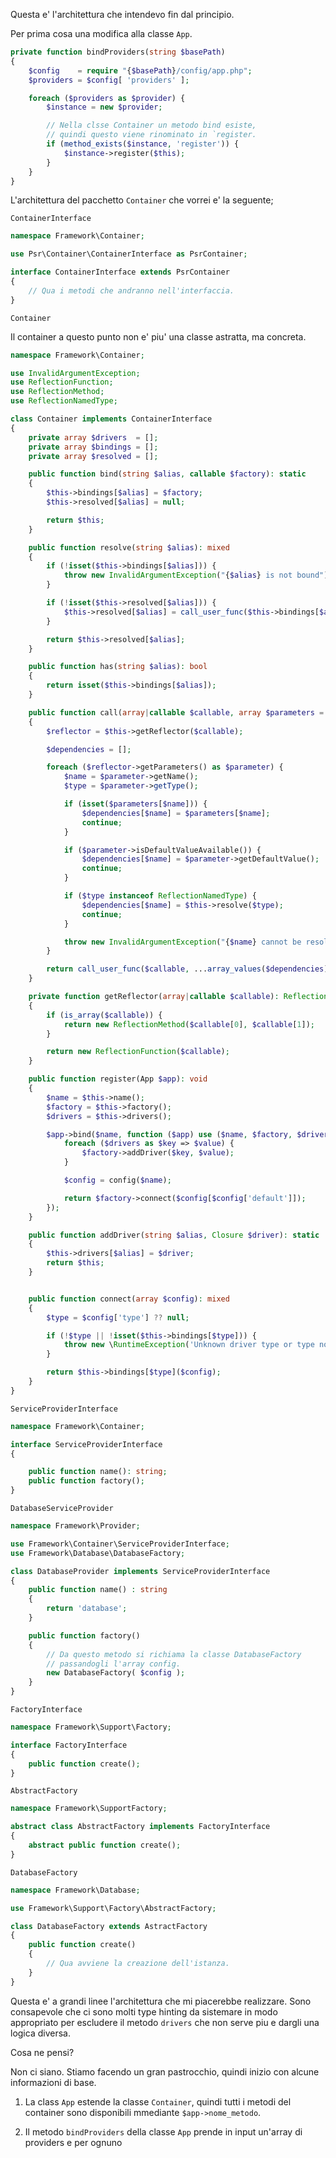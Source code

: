 Questa e' l'architettura che intendevo fin dal principio.

Per prima cosa una modifica alla classe `App`.

```php
private function bindProviders(string $basePath)
{
    $config    = require "{$basePath}/config/app.php";
    $providers = $config[ 'providers' ];

    foreach ($providers as $provider) {
        $instance = new $provider;

        // Nella clsse Container un metodo bind esiste,
        // quindi questo viene rinominato in `register.
        if (method_exists($instance, 'register')) {
            $instance->register($this);
        }
    }
}
```

L'architettura del pacchetto `Container` che vorrei e' la seguente;

`ContainerInterface`

```php
namespace Framework\Container;

use Psr\Container\ContainerInterface as PsrContainer;

interface ContainerInterface extends PsrContainer
{
    // Qua i metodi che andranno nell'interfaccia.
}
```

`Container`

Il container a questo punto non e' piu' una classe astratta, ma concreta.

```php
namespace Framework\Container;

use InvalidArgumentException;
use ReflectionFunction;
use ReflectionMethod;
use ReflectionNamedType;

class Container implements ContainerInterface
{   
    private array $drivers  = [];
    private array $bindings = [];
    private array $resolved = [];

    public function bind(string $alias, callable $factory): static
    {
        $this->bindings[$alias] = $factory;
        $this->resolved[$alias] = null;

        return $this;
    }

    public function resolve(string $alias): mixed
    {
        if (!isset($this->bindings[$alias])) {
            throw new InvalidArgumentException("{$alias} is not bound");
        }

        if (!isset($this->resolved[$alias])) {
            $this->resolved[$alias] = call_user_func($this->bindings[$alias], $this);
        }

        return $this->resolved[$alias];
    }

    public function has(string $alias): bool
    {
        return isset($this->bindings[$alias]);
    }

    public function call(array|callable $callable, array $parameters = []): mixed
    {
        $reflector = $this->getReflector($callable);

        $dependencies = [];

        foreach ($reflector->getParameters() as $parameter) {
            $name = $parameter->getName();
            $type = $parameter->getType();

            if (isset($parameters[$name])) {
                $dependencies[$name] = $parameters[$name];
                continue;
            }

            if ($parameter->isDefaultValueAvailable()) {
                $dependencies[$name] = $parameter->getDefaultValue();
                continue;
            }

            if ($type instanceof ReflectionNamedType) {
                $dependencies[$name] = $this->resolve($type);
                continue;
            }

            throw new InvalidArgumentException("{$name} cannot be resolved");
        }

        return call_user_func($callable, ...array_values($dependencies));
    }

    private function getReflector(array|callable $callable): ReflectionMethod|ReflectionFunction
    {
        if (is_array($callable)) {
            return new ReflectionMethod($callable[0], $callable[1]);
        }

        return new ReflectionFunction($callable);
    }

    public function register(App $app): void
    {
        $name = $this->name();
        $factory = $this->factory();
        $drivers = $this->drivers();

        $app->bind($name, function ($app) use ($name, $factory, $drivers) {
            foreach ($drivers as $key => $value) {
                $factory->addDriver($key, $value);
            }

            $config = config($name);

            return $factory->connect($config[$config['default']]);
        });
    }

    public function addDriver(string $alias, Closure $driver): static
    {
        $this->drivers[$alias] = $driver;
        return $this;
    }


    public function connect(array $config): mixed
    {
        $type = $config['type'] ?? null;

        if (!$type || !isset($this->bindings[$type])) {
            throw new \RuntimeException('Unknown driver type or type not specified.');
        }

        return $this->bindings[$type]($config);
    }
}
```

`ServiceProviderInterface`

```php
namespace Framework\Container;

interface ServiceProviderInterface
{

    public function name(): string;
    public function factory();
}
```

`DatabaseServiceProvider`
```php
namespace Framework\Provider;

use Framework\Container\ServiceProviderInterface;
use Framework\Database\DatabaseFactory;

class DatabaseProvider implements ServiceProviderInterface
{
    public function name() : string
    {
        return 'database';
    }

    public function factory()
    {
        // Da questo metodo si richiama la classe DatabaseFactory
        // passandogli l'array config.
        new DatabaseFactory( $config );
    }
}
```

`FactoryInterface`

```php
namespace Framework\Support\Factory;

interface FactoryInterface
{
    public function create();
}
```

`AbstractFactory`

```php
namespace Framework\SupportFactory;

abstract class AbstractFactory implements FactoryInterface
{
    abstract public function create();
}
```

`DatabaseFactory`

```php
namespace Framework\Database;

use Framework\Support\Factory\AbstractFactory;

class DatabaseFactory extends AstractFactory
{
    public function create()
    {
        // Qua avviene la creazione dell'istanza.
    }
}
```

Questa e' a grandi linee l'architettura che mi piacerebbe realizzare.
Sono consapevole che ci sono molti type hinting da sistemare in modo appropriato per escludere il
metodo `drivers` che non serve piu e dargli una logica diversa.

Cosa ne pensi?

Non ci siano. Stiamo facendo un gran pastrocchio, quindi inizio con alcune informazioni di base.

1) La class `App` estende la classe `Container`, quindi tutti i metodi del container sono disponibili mmediante `$app->nome_metodo`.

2) Il metodo `bindProviders` della classe `App` prende in input un'array di providers e per ognuno 